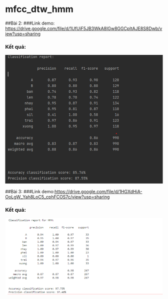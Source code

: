 # mfcc_dtw_hmm

##Bài 2:
###Link demo: https://drive.google.com/file/d/1UfUiF5JB3WkA8IGw8GGCpItAJE8S8Dwb/view?usp=sharing
### Kết quả:

![This is an image](https://github.com/kenjius01/mfcc_dtw_hmm/blob/main/image/kq_b2.png)

##Bài 3:
###Link demo:https://drive.google.com/file/d/1HGXdHiA-OoLgW_Yah8LoC5_cphFCOS7c/view?usp=sharing

### Kết quả:

![This is an image](https://github.com/kenjius01/mfcc_dtw_hmm/blob/main/image/kq_b3.png)
